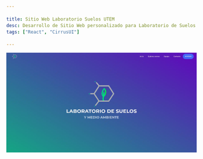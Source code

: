 ```yaml
---

title: Sitio Web Laboratorio Suelos UTEM
desc: Desarrollo de Sitio Web personalizado para Laboratorio de Suelos de la Universidad Tecnológica Metropolitana.
tags: ["React", "CirrusUI"]

---
```


![Sitio Web LabSuelosUTEM](../../assets/website_labsuelosutem.webp)